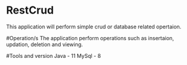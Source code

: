 # RestCrud
This application will perform simple crud or database related opertaion.

#Operation/s
The application perform operations such as insertaion, updation, deletion and viewing.

#Tools and version
Java - 11
MySql - 8 
